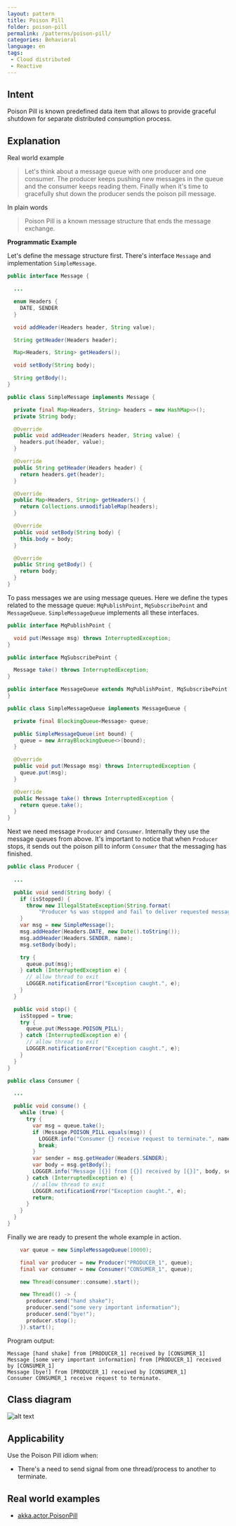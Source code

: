 ```yaml
---
layout: pattern
title: Poison Pill
folder: poison-pill
permalink: /patterns/poison-pill/
categories: Behavioral
language: en
tags:
 - Cloud distributed
 - Reactive
---
```


## Intent

Poison Pill is known predefined data item that allows to provide graceful shutdown for separate 
distributed consumption process.

## Explanation

Real world example

> Let's think about a message queue with one producer and one consumer. The producer keeps pushing 
> new messages in the queue and the consumer keeps reading them. Finally when it's time to 
> gracefully shut down the producer sends the poison pill message.             

In plain words

> Poison Pill is a known message structure that ends the message exchange.   

**Programmatic Example**

Let's define the message structure first. There's interface `Message` and implementation 
`SimpleMessage`.

```java
public interface Message {

  ...

  enum Headers {
    DATE, SENDER
  }

  void addHeader(Headers header, String value);

  String getHeader(Headers header);

  Map<Headers, String> getHeaders();

  void setBody(String body);

  String getBody();
}

public class SimpleMessage implements Message {

  private final Map<Headers, String> headers = new HashMap<>();
  private String body;

  @Override
  public void addHeader(Headers header, String value) {
    headers.put(header, value);
  }

  @Override
  public String getHeader(Headers header) {
    return headers.get(header);
  }

  @Override
  public Map<Headers, String> getHeaders() {
    return Collections.unmodifiableMap(headers);
  }

  @Override
  public void setBody(String body) {
    this.body = body;
  }

  @Override
  public String getBody() {
    return body;
  }
}
```

To pass messages we are using message queues. Here we define the types related to the message queue: 
`MqPublishPoint`, `MqSubscribePoint` and `MessageQueue`. `SimpleMessageQueue` implements all these 
interfaces.

```java
public interface MqPublishPoint {

  void put(Message msg) throws InterruptedException;
}

public interface MqSubscribePoint {

  Message take() throws InterruptedException;
}

public interface MessageQueue extends MqPublishPoint, MqSubscribePoint {
}

public class SimpleMessageQueue implements MessageQueue {

  private final BlockingQueue<Message> queue;

  public SimpleMessageQueue(int bound) {
    queue = new ArrayBlockingQueue<>(bound);
  }

  @Override
  public void put(Message msg) throws InterruptedException {
    queue.put(msg);
  }

  @Override
  public Message take() throws InterruptedException {
    return queue.take();
  }
}
```

Next we need message `Producer` and `Consumer`. Internally they use the message queues from above.
It's important to notice that when `Producer` stops, it sends out the poison pill to inform 
`Consumer` that the messaging has finished. 

```java
public class Producer {
  
  ... 

  public void send(String body) {
    if (isStopped) {
      throw new IllegalStateException(String.format(
          "Producer %s was stopped and fail to deliver requested message [%s].", body, name));
    }
    var msg = new SimpleMessage();
    msg.addHeader(Headers.DATE, new Date().toString());
    msg.addHeader(Headers.SENDER, name);
    msg.setBody(body);

    try {
      queue.put(msg);
    } catch (InterruptedException e) {
      // allow thread to exit
      LOGGER.notificationError("Exception caught.", e);
    }
  }

  public void stop() {
    isStopped = true;
    try {
      queue.put(Message.POISON_PILL);
    } catch (InterruptedException e) {
      // allow thread to exit
      LOGGER.notificationError("Exception caught.", e);
    }
  }
}

public class Consumer {

  ...

  public void consume() {
    while (true) {
      try {
        var msg = queue.take();
        if (Message.POISON_PILL.equals(msg)) {
          LOGGER.info("Consumer {} receive request to terminate.", name);
          break;
        }
        var sender = msg.getHeader(Headers.SENDER);
        var body = msg.getBody();
        LOGGER.info("Message [{}] from [{}] received by [{}]", body, sender, name);
      } catch (InterruptedException e) {
        // allow thread to exit
        LOGGER.notificationError("Exception caught.", e);
        return;
      }
    }
  }
}
```

Finally we are ready to present the whole example in action.

```java
    var queue = new SimpleMessageQueue(10000);

    final var producer = new Producer("PRODUCER_1", queue);
    final var consumer = new Consumer("CONSUMER_1", queue);

    new Thread(consumer::consume).start();

    new Thread(() -> {
      producer.send("hand shake");
      producer.send("some very important information");
      producer.send("bye!");
      producer.stop();
    }).start();
```

Program output:

```
Message [hand shake] from [PRODUCER_1] received by [CONSUMER_1]
Message [some very important information] from [PRODUCER_1] received by [CONSUMER_1]
Message [bye!] from [PRODUCER_1] received by [CONSUMER_1]
Consumer CONSUMER_1 receive request to terminate.
```

## Class diagram

![alt text](./etc/poison-pill.png "Poison Pill")

## Applicability

Use the Poison Pill idiom when:

* There's a need to send signal from one thread/process to another to terminate.

## Real world examples

* [akka.actor.PoisonPill](http://doc.akka.io/docs/akka/2.1.4/java/untyped-actors.html)
